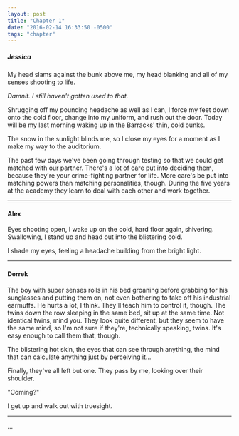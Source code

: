 ```yaml
---
layout: post
title: "Chapter 1"
date: "2016-02-14 16:33:50 -0500"
tags: "chapter"
---
```


##### Jessica  
My head slams against the bunk above me, my head blanking and all of my senses shooting to life.

_Damnit. I still haven't gotten used to that._

Shrugging off my pounding headache as well as I can, I force my feet down onto the cold floor, change into my uniform, and rush out the door. Today will be my last morning waking up in the Barracks' thin, cold bunks.

The snow in the sunlight blinds me, so I close my eyes for a moment as I make my way to the auditorium.

The past few days we've been going through testing so that we could get matched with our partner. There's a lot of care put into deciding them, because they're your crime-fighting partner for life. More care's be put into matching powers than matching personalities, though. During the five years at the academy they learn to deal with each other and work together.

---

#### Alex
Eyes shooting open, I wake up on the cold, hard floor again, shivering. Swallowing, I stand up and head out into the blistering cold.

I shade my eyes, feeling a headache building from the bright light.

---

#### Derrek
The boy with super senses rolls in his bed groaning before grabbing for his sunglasses and putting them on, not even bothering to take off his industrial earmuffs. He hurts a lot, I think. They'll teach him to control it, though. The twins down the row sleeping in the same bed, sit up at the same time. Not identical twins, mind you. They look quite different, but they seem to have the same mind, so I'm not sure if they're, technically speaking, twins. It's easy enough to call them that, though.

The blistering hot skin, the eyes that can see through anything, the mind that can calculate anything just by perceiving it...

Finally, they've all left but one. They pass by me, looking over their shoulder.

"Coming?"

I get up and walk out with truesight.

---

...
